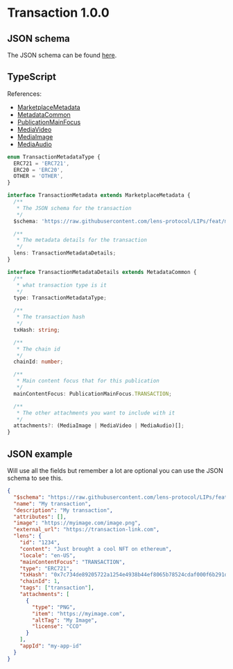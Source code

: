 # Transaction 1.0.0

## JSON schema

The JSON schema can be found [here](./schema.json).

## TypeScript

References:

- [MarketplaceMetadata](../../shared-ts-interfaces/marketplace-metadata.ts)
- [MetadataCommon](../../shared-ts-interfaces/metadata-common.ts)
- [PublicationMainFocus](../../shared-ts-interfaces/publication-main-focus.ts)
- [MediaVideo](../../shared-ts-interfaces/media-video.ts)
- [MediaImage](../../shared-ts-interfaces/media-image.ts)
- [MediaAudio](../../shared-ts-interfaces/media-audio.ts)

```ts
enum TransactionMetadataType {
  ERC721 = 'ERC721',
  ERC20 = 'ERC20',
  OTHER = 'OTHER',
}

interface TransactionMetadata extends MarketplaceMetadata {
  /**
   * The JSON schema for the transaction
   */
  $schema: 'https://raw.githubusercontent.com/lens-protocol/LIPs/feat/metadata-standards/lens-metadata-standards/publication/transaction/1.0.0/schema.json';

  /**
   * The metadata details for the transaction
   */
  lens: TransactionMetadataDetails;
}

interface TransactionMetadataDetails extends MetadataCommon {
  /**
   * what transaction type is it
   */
  type: TransactionMetadataType;

  /**
   * The transaction hash
   */
  txHash: string;

  /**
   * The chain id
   */
  chainId: number;

  /**
   * Main content focus that for this publication
   */
  mainContentFocus: PublicationMainFocus.TRANSACTION;

  /**
   * The other attachments you want to include with it
   */
  attachments?: (MediaImage | MediaVideo | MediaAudio)[];
}
```

## JSON example

Will use all the fields but remember a lot are optional you can use the JSON schema to see this.

```json
{
  "$schema": "https://raw.githubusercontent.com/lens-protocol/LIPs/feat/metadata-standards/lens-metadata-standards/publication/transaction/1.0.0/schema.json",
  "name": "My transaction",
  "description": "My transaction",
  "attributes": [],
  "image": "https://myimage.com/image.png",
  "external_url": "https://transaction-link.com",
  "lens": {
    "id": "1234",
    "content": "Just brought a cool NFT on ethereum",
    "locale": "en-US",
    "mainContentFocus": "TRANSACTION",
    "type": "ERC721",
    "txHash": "0x7c734de89205722a1254e4938b44ef8065b78524cdaf000f6b291dcbebd057d8",
    "chainId": 1,
    "tags": ["transaction"],
    "attachments": [
      {
        "type": "PNG",
        "item": "https://myimage.com",
        "altTag": "My Image",
        "license": "CCO"
      }
    ],
    "appId": "my-app-id"
  }
}
```
